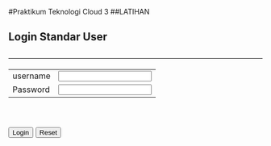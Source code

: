 #Praktikum Teknologi Cloud 3
##LATIHAN

<html> 
 <head><title>login standar</title></head> 
 <body> 
 <FORM ACTION="login.php" METHOD="POST" NAME="input"> 
 <h2>Login Standar User</h2>
 <h2><hr>
 </h2>
<table width="336" border="0">
 <tr>
 <td>username</td>
  <td><input name="username" type="text" id="username"></td>
  </tr>
  <tr>
   <td>Password</td>
   <td><input name="password" type="password" id="password"></td>
   </tr>
   </table>
   <h2><br> 
     <input type="submit" name="Login" value="Login">  
     <input type="reset" name="reset" value="Reset"> 
      </h2>
 </FORM> 
 </body> 
</html> 
